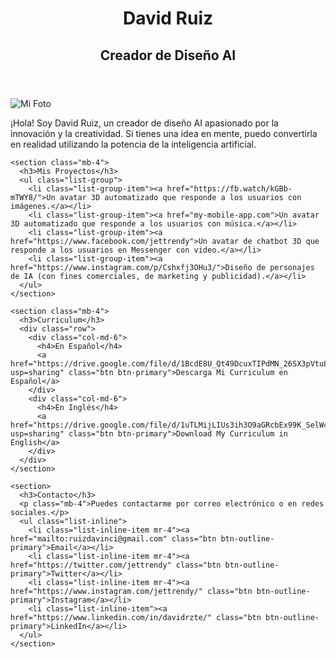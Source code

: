 <!DOCTYPE html>
<html lang="es">
<head>
  <meta charset="UTF-8">
  <meta name="viewport" content="width=device-width, initial-scale=1">
  <title>David Ruiz - Creador de Diseño AI</title>
  <!-- Agrega Bootstrap CSS para mejorar el diseño -->
  <link rel="stylesheet" href="https://maxcdn.bootstrapcdn.com/bootstrap/4.5.2/css/bootstrap.min.css">
  <link rel="stylesheet" href="style.css">
</head>
<body>
  <header class="bg-dark text-white text-center py-5">
    <h1>David Ruiz</h1>
    <h2 class="font-weight-light">Creador de Diseño AI</h2>
  </header>

  <main class="container mt-5">
    <section class="row mb-4">
      <div class="col-md-6">
        <img src="https://cdn.discordapp.com/attachments/1110038126287654966/1110038207132864665/1681955581981.png" alt="Mi Foto" class="img-fluid rounded-circle">
      </div>
      <div class="col-md-6 d-flex align-items-center">
        <p class="lead">¡Hola! Soy David Ruiz, un creador de diseño AI apasionado por la innovación y la creatividad. Si tienes una idea en mente, puedo convertirla en realidad utilizando la potencia de la inteligencia artificial.</p>
      </div>
    </section>

    <section class="mb-4">
      <h3>Mis Proyectos</h3>
      <ul class="list-group">
        <li class="list-group-item"><a href="https://fb.watch/kGBb-mTWY8/">Un avatar 3D automatizado que responde a los usuarios con imágenes.</a></li>
        <li class="list-group-item"><a href="my-mobile-app.com">Un avatar 3D automatizado que responde a los usuarios con música.</a></li>
        <li class="list-group-item"><a href="https://www.facebook.com/jettrendy">Un avatar de chatbot 3D que responde a los usuarios en Messenger con video.</a></li>
        <li class="list-group-item"><a href="https://www.instagram.com/p/Cshxfj3OHu3/">Diseño de personajes de IA (con fines comerciales, de marketing y publicidad).</a></li>
      </ul>
    </section>

    <section class="mb-4">
      <h3>Curriculum</h3>
      <div class="row">
        <div class="col-md-6">
          <h4>En Español</h4>
          <a href="https://drive.google.com/file/d/1BcdE8U_Qt49DcuxTIPdMN_26SX3pVtuL/view?usp=sharing" class="btn btn-primary">Descarga Mi Curriculum en Español</a>
        </div>
        <div class="col-md-6">
          <h4>En Inglés</h4>
          <a href="https://drive.google.com/file/d/1uTLMijLIUs3ih3O9aGRcbEx99K_SelW4/view?usp=sharing" class="btn btn-primary">Download My Curriculum in English</a>
        </div>
      </div>
    </section>

    <section>
      <h3>Contacto</h3>
      <p class="mb-4">Puedes contactarme por correo electrónico o en redes sociales.</p>
      <ul class="list-inline">
        <li class="list-inline-item mr-4"><a href="mailto:ruizdavinci@gmail.com" class="btn btn-outline-primary">Email</a></li>
        <li class="list-inline-item mr-4"><a href="https://twitter.com/jettrendy" class="btn btn-outline-primary">Twitter</a></li>
        <li class="list-inline-item mr-4"><a href="https://www.instagram.com/jettrendy/" class="btn btn-outline-primary">Instagram</a></li>
        <li class="list-inline-item"><a href="https://www.linkedin.com/in/davidrzte/" class="btn btn-outline-primary">LinkedIn</a></li>
      </ul>
    </section>
  </main>

  <!-- Agrega Bootstrap y jQuery JS para mejorar la funcionalidad -->
  <script src="https://code.jquery.com/jquery-3.5.1.slim.min.js"></script>
  <script src="https://cdn.jsdelivr.net/npm/@popperjs/core@2.9.1/dist/umd/popper.min.js"></script>
  <script src="https://maxcdn.bootstrapcdn.com/bootstrap/4.5.2/js/bootstrap.min.js"></script>
</body>
</html>
